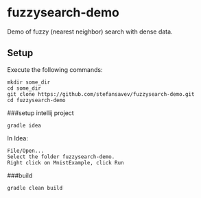 # fuzzysearch-demo
Demo of fuzzy (nearest neighbor) search with dense data.

## Setup

Execute the following commands:

```
mkdir some_dir
cd some_dir
git clone https://github.com/stefansavev/fuzzysearch-demo.git
cd fuzzysearch-demo
```

###setup intellij project

```
gradle idea
```

In Idea:
```
File/Open...
Select the folder fuzzysearch-demo.
Right click on MnistExample, click Run
```

###build

```
gradle clean build
```

